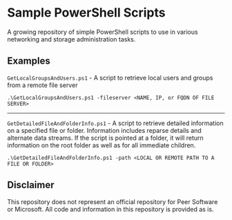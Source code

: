 # Sample PowerShell Scripts

A growing repository of simple PowerShell scripts to use in various networking and storage administration tasks.

## Examples
`GetLocalGroupsAndUsers.ps1` - A script to retrieve local users and groups from a remote file server
```
.\GetLocalGroupsAndUsers.ps1 -fileserver <NAME, IP, or FQDN OF FILE SERVER>
```
-------------------------
`GetDetailedFileAndFolderInfo.ps1` - A script to retrieve detailed information on a specified file or folder. Information includes reparse details and alternate data streams. If the script is pointed at a folder, it will return information on the root folder as well as for all immediate children.
```
.\GetDetailedFileAndFolderInfo.ps1 -path <LOCAL OR REMOTE PATH TO A FILE OR FOLDER>
```


## Disclaimer
This repository does not represent an official repository for Peer Software or Microsoft. All code and information in this repository is provided as is.